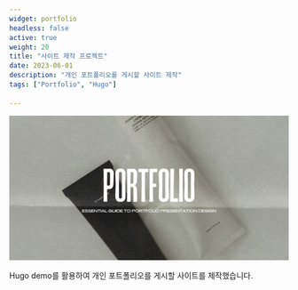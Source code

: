```yaml
---
widget: portfolio
headless: false
active: true
weight: 20
title: "사이트 제작 프로젝트"
date: 2023-06-01
description: "개인 포트폴리오를 게시할 사이트 제작"
tags: ["Portfolio", "Hugo"]

---
```


![alt text](static\images\project1.png)

Hugo demo를 활용하여 개인 포트폴리오를 게시할 사이트를 제작했습니다.
